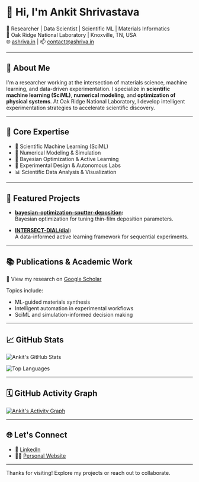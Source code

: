 # 👋 Hi, I'm Ankit Shrivastava

🔬 Researcher | Data Scientist | Scientific ML | Materials Informatics  
🏢 Oak Ridge National Laboratory | Knoxville, TN, USA  
🌐 [ashriva.in](https://www.ashriva.in) | 📫 [contact@ashriva.in](mailto:contact@ashriva.in)

---

## 🧠 About Me

I'm a researcher working at the intersection of materials science, machine learning, and data-driven experimentation. I specialize in **scientific machine learning (SciML)**, **numerical modeling**, and **optimization of physical systems**. At Oak Ridge National Laboratory, I develop intelligent experimentation strategies to accelerate scientific discovery.

---

## 🧪 Core Expertise

- 🧠 Scientific Machine Learning (SciML)  
- 🧮 Numerical Modeling & Simulation  
- 🔁 Bayesian Optimization & Active Learning  
- 🧪 Experimental Design & Autonomous Labs  
- 📊 Scientific Data Analysis & Visualization

---

## 📂 Featured Projects

- **[bayesian-optimization-sputter-deposition](https://github.com/ashriva16/bayesian-optimization-sputter-deposition):**  
  Bayesian optimization for tuning thin-film deposition parameters.

- **[INTERSECT-DIAL/dial](https://github.com/INTERSECT-DIAL/dial):**  
  A data-informed active learning framework for sequential experiments.

---

## 📚 Publications & Academic Work

📖 View my research on [Google Scholar](https://scholar.google.com/citations?user=Zx4v13gAAAAJ&hl=en)

Topics include:
- ML-guided materials synthesis
- Intelligent automation in experimental workflows
- SciML and simulation-informed decision making

---

## 📈 GitHub Stats

![Ankit's GitHub Stats](https://github-readme-stats.vercel.app/api?username=ashriva16&show_icons=true&theme=default&count_private=true&hide_title=true)

![Top Languages](https://github-readme-stats.vercel.app/api/top-langs/?username=ashriva16&layout=compact&hide=Jupyter%20Notebook&theme=default)

---

## 🗓️ GitHub Activity Graph

[![Ankit's Activity Graph](https://github-readme-activity-graph.vercel.app/graph?username=ashriva16&theme=github-compact)](https://github.com/ashriva16)

---

## 🌐 Let's Connect

- 🔗 [LinkedIn](https://www.linkedin.com/in/ashriva16/)
- 🧑‍💻 [Personal Website](https://www.ashriva.in)

---

Thanks for visiting! Explore my projects or reach out to collaborate.


<!--
**ashriva16/ashriva16** is a ✨ _special_ ✨ repository because its `README.md` (this file) appears on your GitHub profile.

Here are some ideas to get you started:

- 🔭 I’m currently working on ...
- 🌱 I’m currently learning ...
- 👯 I’m looking to collaborate on ...
- 🤔 I’m looking for help with ...
- 💬 Ask me about ...
- 📫 How to reach me: ...
- 😄 Pronouns: ...
- ⚡ Fun fact: ...
-->
